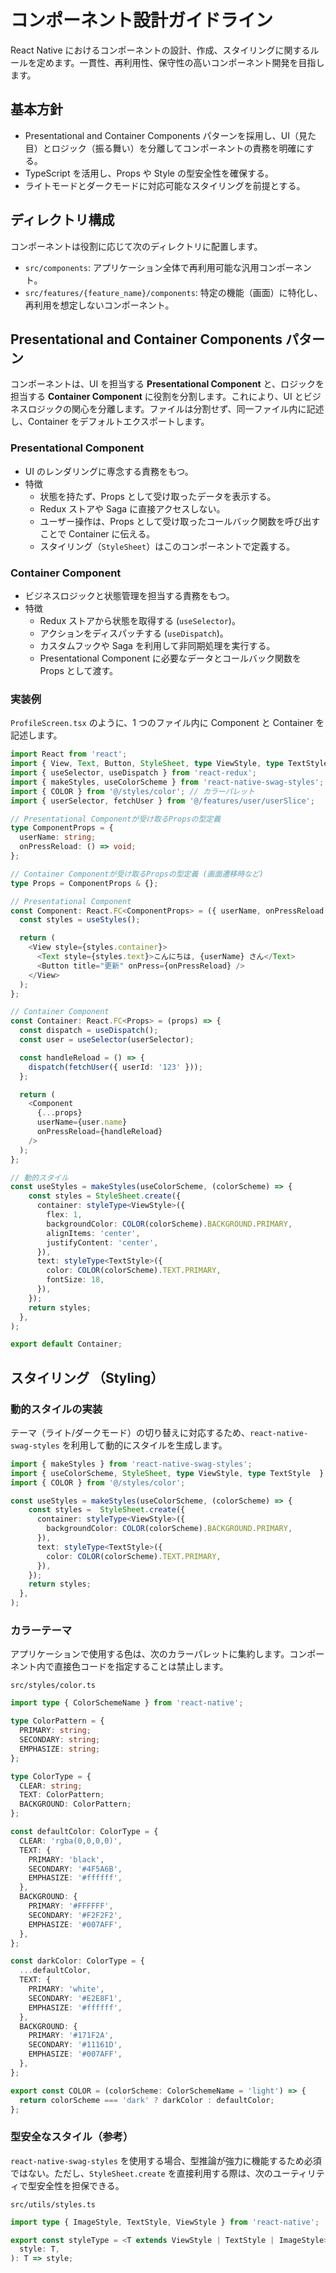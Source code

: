 # コンポーネント設計ガイドライン

React Native におけるコンポーネントの設計、作成、スタイリングに関するルールを定めます。一貫性、再利用性、保守性の高いコンポーネント開発を目指します。

## 基本方針

- Presentational and Container Components パターンを採用し、UI（見た目）とロジック（振る舞い）を分離してコンポーネントの責務を明確にする。
- TypeScript を活用し、Props や Style の型安全性を確保する。
- ライトモードとダークモードに対応可能なスタイリングを前提とする。

## ディレクトリ構成

コンポーネントは役割に応じて次のディレクトリに配置します。

- `src/components`: アプリケーション全体で再利用可能な汎用コンポーネント。
- `src/features/{feature_name}/components`: 特定の機能（画面）に特化し、再利用を想定しないコンポーネント。

## Presentational and Container Components パターン

コンポーネントは、UI を担当する **Presentational Component** と、ロジックを担当する **Container Component** に役割を分割します。これにより、UI とビジネスロジックの関心を分離します。ファイルは分割せず、同一ファイル内に記述し、Container をデフォルトエクスポートします。

### Presentational Component

- UI のレンダリングに専念する責務をもつ。
- 特徴
  - 状態を持たず、Props として受け取ったデータを表示する。
  - Redux ストアや Saga に直接アクセスしない。
  - ユーザー操作は、Props として受け取ったコールバック関数を呼び出すことで Container に伝える。
  - スタイリング（`StyleSheet`）はこのコンポーネントで定義する。

### Container Component

- ビジネスロジックと状態管理を担当する責務をもつ。
- 特徴
  - Redux ストアから状態を取得する (`useSelector`)。
  - アクションをディスパッチする (`useDispatch`)。
  - カスタムフックや Saga を利用して非同期処理を実行する。
  - Presentational Component に必要なデータとコールバック関数を Props として渡す。

### 実装例

`ProfileScreen.tsx` のように、1 つのファイル内に Component と Container を記述します。

```typescript
import React from 'react';
import { View, Text, Button, StyleSheet, type ViewStyle, type TextStyle } from 'react-native';
import { useSelector, useDispatch } from 'react-redux';
import { makeStyles, useColorScheme } from 'react-native-swag-styles';
import { COLOR } from '@/styles/color'; // カラーパレット
import { userSelector, fetchUser } from '@/features/user/userSlice';

// Presentational Componentが受け取るPropsの型定義
type ComponentProps = {
  userName: string;
  onPressReload: () => void;
};

// Container Componentが受け取るPropsの型定義 (画面遷移時など)
type Props = ComponentProps & {};

// Presentational Component
const Component: React.FC<ComponentProps> = ({ userName, onPressReload }) => {
  const styles = useStyles();

  return (
    <View style={styles.container}>
      <Text style={styles.text}>こんにちは, {userName} さん</Text>
      <Button title="更新" onPress={onPressReload} />
    </View>
  );
};

// Container Component
const Container: React.FC<Props> = (props) => {
  const dispatch = useDispatch();
  const user = useSelector(userSelector);

  const handleReload = () => {
    dispatch(fetchUser({ userId: '123' }));
  };

  return (
    <Component
      {...props}
      userName={user.name}
      onPressReload={handleReload}
    />
  );
};

// 動的スタイル
const useStyles = makeStyles(useColorScheme, (colorScheme) => {
    const styles = StyleSheet.create({
      container: styleType<ViewStyle>({
        flex: 1,
        backgroundColor: COLOR(colorScheme).BACKGROUND.PRIMARY,
        alignItems: 'center',
        justifyContent: 'center',
      }),
      text: styleType<TextStyle>({
        color: COLOR(colorScheme).TEXT.PRIMARY,
        fontSize: 18,
      }),
    });
    return styles;
  },
);

export default Container;
```

## スタイリング （Styling）

### 動的スタイルの実装

テーマ（ライト/ダークモード）の切り替えに対応するため、`react-native-swag-styles` を利用して動的にスタイルを生成します。

```typescript
import { makeStyles } from 'react-native-swag-styles';
import { useColorScheme, StyleSheet, type ViewStyle, type TextStyle  } from 'react-native';
import { COLOR } from '@/styles/color';

const useStyles = makeStyles(useColorScheme, (colorScheme) => {
    const styles =  StyleSheet.create({
      container: styleType<ViewStyle>({
        backgroundColor: COLOR(colorScheme).BACKGROUND.PRIMARY,
      }),
      text: styleType<TextStyle>({
        color: COLOR(colorScheme).TEXT.PRIMARY,
      }),
    });
    return styles;
  },
);
```

### カラーテーマ

アプリケーションで使用する色は、次のカラーパレットに集約します。コンポーネント内で直接色コードを指定することは禁止します。

`src/styles/color.ts`

```typescript
import type { ColorSchemeName } from 'react-native';

type ColorPattern = {
  PRIMARY: string;
  SECONDARY: string;
  EMPHASIZE: string;
};

type ColorType = {
  CLEAR: string;
  TEXT: ColorPattern;
  BACKGROUND: ColorPattern;
};

const defaultColor: ColorType = {
  CLEAR: 'rgba(0,0,0,0)',
  TEXT: {
    PRIMARY: 'black',
    SECONDARY: '#4F5A6B',
    EMPHASIZE: '#ffffff',
  },
  BACKGROUND: {
    PRIMARY: '#FFFFFF',
    SECONDARY: '#F2F2F2',
    EMPHASIZE: '#007AFF',
  },
};

const darkColor: ColorType = {
  ...defaultColor,
  TEXT: {
    PRIMARY: 'white',
    SECONDARY: '#E2E8F1',
    EMPHASIZE: '#ffffff',
  },
  BACKGROUND: {
    PRIMARY: '#171F2A',
    SECONDARY: '#11161D',
    EMPHASIZE: '#007AFF',
  },
};

export const COLOR = (colorScheme: ColorSchemeName = 'light') => {
  return colorScheme === 'dark' ? darkColor : defaultColor;
};
```

### 型安全なスタイル（参考）

`react-native-swag-styles` を使用する場合、型推論が強力に機能するため必須ではない。ただし、`StyleSheet.create` を直接利用する際は、次のユーティリティで型安全性を担保できる。

`src/utils/styles.ts`

```typescript
import type { ImageStyle, TextStyle, ViewStyle } from 'react-native';

export const styleType = <T extends ViewStyle | TextStyle | ImageStyle>(
  style: T,
): T => style;
```
